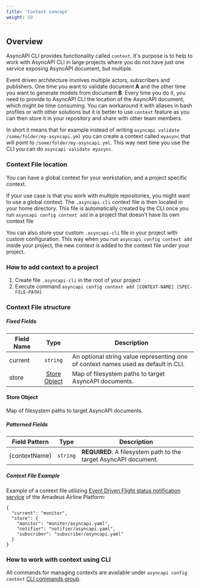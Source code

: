 ```yaml
---
title: 'Context concept'
weight: 50
---
```


## Overview

AsyncAPI CLI provides functionality called `context`. It's purpose is to help to work with AsyncAPI CLI in large projects where you do not have just one service exposing AsyncAPI document, but multiple.

Event driven architecture involves multiple actors, subscribers and publishers. One time you want to validate document **A** and the other time you want to generate models from document **B**. Every time you do it, you need to provide to AsyncAPI CLI the location of the AsyncAPI document, which might be time consuming. You can workaround it with aliases in bash profiles or with other solutions but it is better to use `context` feature as you can then store it in your repository and share with other team members.

In short it means that for example instead of writing `asyncapi validate /some/folder/my-asyncapi.yml` you can create a context called `myasync` that will point to `/some/folder/my-asyncapi.yml`. This way next time you use the CLI you can do `asyncapi validate myasync`.

### Context File location

You can have a global context for your workstation, and a project specific context.

If your use case is that you work with multiple repositories, you might want to use a global context. The `.asyncapi-cli` context file is then located in your home directory. This file is automatically created by the CLI once you run `asyncapi config context add` in a project that doesn't have its own context file

You can also store your custom `.asyncapi-cli` file in your project with custom configuration. This way when you run `asyncapi config context add` inside your project, the new context is added to the context file under your project.

### How to add context to a project

1. Create file `.asyncapi-cli` in the root of your project
2. Execute command `asyncapi config context add [CONTEXT-NAME] [SPEC-FILE-PATH]`

### Context File structure

##### Fixed Fields

Field Name | Type | Description
---|:---:|---
current | `string` | An optional string value representing one of context names used as default in CLI.
store | [Store Object](#storeObject) | Map of filesystem paths to target AsyncAPI documents.

#### <a name="storeObject"></a>Store Object

Map of filesystem paths to target AsyncAPI documents.

##### Patterned Fields

Field Pattern | Type | Description
---|:---:|---
{contextName} | `string` | **REQUIRED**. A filesystem path to the target AsyncAPI document.

##### Context File Example

Example of a context file utilizing [Event Driven Flight status notification service](https://github.com/amadeus4dev-examples/amadeus-async-flight-status/tree/ff433b6d320a3a6a2499976cbf0782353bc57c16) of the Amadeus Airline Platform:
```
{
  "current": "monitor",
  "store": {
    "monitor": "monitor/asyncapi.yaml",
    "notifier": "notifier/asyncapi.yaml",
    "subscriber": "subscriber/asyncapi.yaml"
  }
}
```

### How to work with context using CLI

All commands for managing contexts are available under `asyncapi config context` [CLI commands group](usage#asyncapi-config-context).
